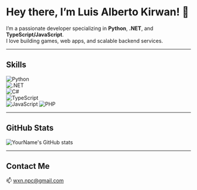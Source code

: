 # Hey there, I’m Luis Alberto Kirwan! 👋

I’m a passionate developer specializing in **Python**, **.NET**, and **TypeScript/JavaScript**.  
I love building games, web apps, and scalable backend services.

---

## Skills

![Python](https://img.shields.io/badge/Python-3776AB?style=flat&logo=python&logoColor=white)  
![.NET](https://img.shields.io/badge/.NET-512BD4?style=flat&logo=.net&logoColor=white)  
![C#](https://img.shields.io/badge/C%23-239120?style=flat&logo=c-sharp&logoColor=white)  
![TypeScript](https://img.shields.io/badge/TypeScript-3178C6?style=flat&logo=typescript&logoColor=white)  
![JavaScript](https://img.shields.io/badge/JavaScript-F7DF1E?style=flat&logo=javascript&logoColor=black)
![PHP](https://img.shields.io/badge/PHP-777BB4?style=flat&logo=php&logoColor=white)

---

## GitHub Stats

![YourName's GitHub stats](https://github-readme-stats.vercel.app/api?username=wxn151&show_icons=true&theme=radical)

---

## Contact Me

📫 wxn.npc@gmail.com  
